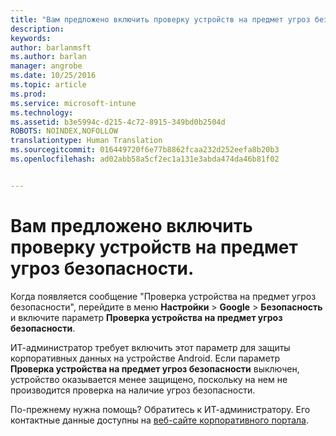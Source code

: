 ```yaml
---
title: "Вам предложено включить проверку устройств на предмет угроз безопасности | Microsoft Intune"
description: 
keywords: 
author: barlanmsft
ms.author: barlan
manager: angrobe
ms.date: 10/25/2016
ms.topic: article
ms.prod: 
ms.service: microsoft-intune
ms.technology: 
ms.assetid: b3e5994c-d215-4c72-8915-349bd0b2504d
ROBOTS: NOINDEX,NOFOLLOW
translationtype: Human Translation
ms.sourcegitcommit: 016449720f6e77b8862fcaa232d252eefa8b20b3
ms.openlocfilehash: ad02abb58a5cf2ec1a131e3abda474da46b81f02


---
```


# <a name="you-are-asked-to-turn-on-scan-device-for-security-threats"></a>Вам предложено включить проверку устройств на предмет угроз безопасности.

 Когда появляется сообщение "Проверка устройства на предмет угроз безопасности", перейдите в меню **Настройки** > **Google** > **Безопасность** и включите параметр **Проверка устройства на предмет угроз безопасности**.

ИТ-администратор требует включить этот параметр для защиты корпоративных данных на устройстве Android. Если параметр **Проверка устройства на предмет угроз безопасности** выключен, устройство оказывается менее защищено, поскольку на нем не производится проверка на наличие угроз безопасности.

По-прежнему нужна помощь? Обратитесь к ИТ-администратору. Его контактные данные доступны на [веб-сайте корпоративного портала](http://portal.manage.microsoft.com).



<!--HONumber=Oct16_HO2-->


